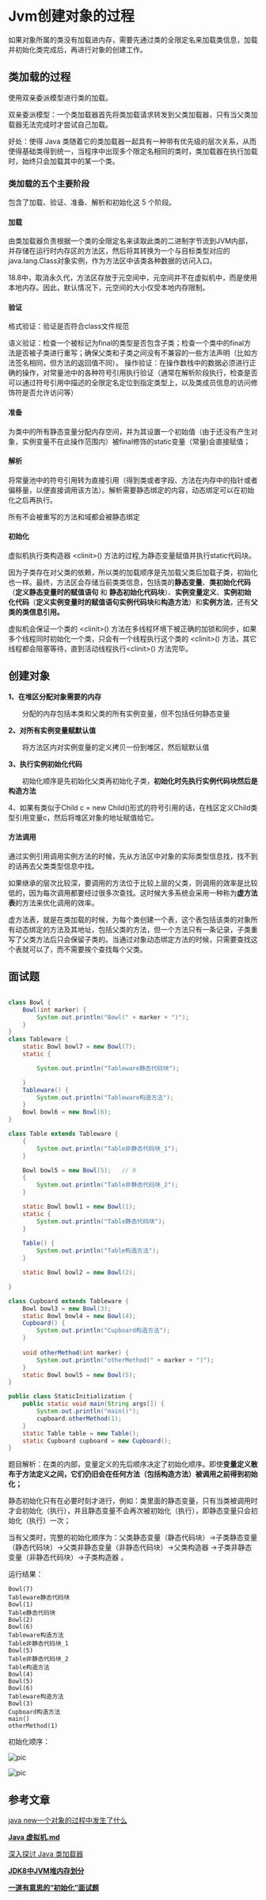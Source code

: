# Jvm创建对象的过程

如果对象所属的类没有加载进内存，需要先通过类的全限定名来加载类信息，加载并初始化类完成后，再进行对象的创建工作。

## 类加载的过程

使用双亲委派模型进行类的加载。

双亲委派模型：一个类加载器首先将类加载请求转发到父类加载器，只有当父类加载器无法完成时才尝试自己加载。

好处：使得 Java 类随着它的类加载器一起具有一种带有优先级的层次关系，从而使得基础类得到统一，当程序中出现多个限定名相同的类时，类加载器在执行加载时，始终只会加载其中的某一个类。

### 类加载的五个主要阶段

包含了加载、验证、准备、解析和初始化这 5 个阶段。

#### 加载

 由类加载器负责根据一个类的全限定名来读取此类的二进制字节流到JVM内部，并存储在运行时内存区的方法区，然后将其转换为一个与目标类型对应的java.lang.Class对象实例，作为方法区中该类各种数据的访问入口。

18.8中，取消永久代，方法区存放于元空间中，元空间并不在虚拟机中，而是使用本地内存。因此，默认情况下，元空间的大小仅受本地内存限制。

#### 验证

格式验证：验证是否符合class文件规范

语义验证：检查一个被标记为final的类型是否包含子类；检查一个类中的final方法是否被子类进行重写；确保父类和子类之间没有不兼容的一些方法声明（比如方法签名相同，但方法的返回值不同）。
操作验证：在操作数栈中的数据必须进行正确的操作，对常量池中的各种符号引用执行验证（通常在解析阶段执行，检查是否可以通过符号引用中描述的全限定名定位到指定类型上，以及类成员信息的访问修饰符是否允许访问等）

#### 准备

为类中的所有静态变量分配内存空间，并为其设置一个初始值（由于还没有产生对象，实例变量不在此操作范围内）被final修饰的static变量（常量)会直接赋值；

#### 解析

将常量池中的符号引用转为直接引用（得到类或者字段、方法在内存中的指针或者偏移量，以便直接调用该方法）。解析需要静态绑定的内容，动态绑定可以在初始化之后再执行。

所有不会被重写的方法和域都会被静态绑定

#### 初始化

虚拟机执行类构造器 \<clinit>() 方法的过程,为静态变量赋值并执行static代码块。

因为子类存在对父类的依赖，所以类的加载顺序是先加载父类后加载子类，初始化也一样。最终，方法区会存储当前类类信息，包括类的**静态变量**、**类初始化代码**（**定义静态变量时的赋值语句** 和 **静态初始化代码块**）、**实例变量定义**、**实例初始化代码**（**定义实例变量时的赋值语句实例代码块**和**构造方法**）和**实例方法**，还有**父类的类信息引用。**

虚拟机会保证一个类的 \<clinit>() 方法在多线程环境下被正确的加锁和同步，如果多个线程同时初始化一个类，只会有一个线程执行这个类的 \<clinit>() 方法，其它线程都会阻塞等待，直到活动线程执行\<clinit>() 方法完毕。

## 创建对象

**1、在堆区分配对象需要的内存**

　　分配的内存包括本类和父类的所有实例变量，但不包括任何静态变量

**2、对所有实例变量赋默认值**

　　将方法区内对实例变量的定义拷贝一份到堆区，然后赋默认值

**3、执行实例初始化代码**

　　初始化顺序是先初始化父类再初始化子类，**初始化时先执行实例代码块然后是构造方法**

4、如果有类似于Child c = new Child()形式的符号引用的话，在栈区定义Child类型引用变量c，然后将堆区对象的地址赋值给它。

#### 方法调用

通过实例引用调用实例方法的时候，先从方法区中对象的实际类型信息找，找不到的话再去父类类型信息中找。

 如果继承的层次比较深，要调用的方法位于比较上层的父类，则调用的效率是比较低的，因为每次调用都要经过很多次查找。这时候大多系统会采用一种称为**虚方法表**的方法来优化调用的效率。

 虚方法表，就是在类加载的时候，为每个类创建一个表，这个表包括该类的对象所有动态绑定的方法及其地址，包括父类的方法，但一个方法只有一条记录，子类重写了父类方法后只会保留子类的。当通过对象动态绑定方法的时候，只需要查找这个表就可以了，而不需要挨个查找每个父类。

## 面试题

```java

class Bowl {
	Bowl(int marker) {
		System.out.println("Bowl(" + marker + ")");
	}
}
class Tableware {
	static Bowl bowl7 = new Bowl(7);
	static {

		System.out.println("Tableware静态代码块");

	}
	Tableware() {
		System.out.println("Tableware构造方法");	
	}
	Bowl bowl6 = new Bowl(6);	
}

class Table extends Tableware {
	{
		System.out.println("Table非静态代码块_1");
	}

	Bowl bowl5 = new Bowl(5);	// 9
	{
		System.out.println("Table非静态代码块_2");	
	}

	static Bowl bowl1 = new Bowl(1);	
	static {
		System.out.println("Table静态代码块");
	}
	
	Table() {
		System.out.println("Table构造方法");
	}

	static Bowl bowl2 = new Bowl(2);	

}

class Cupboard extends Tableware {
	Bowl bowl3 = new Bowl(3);	
	static Bowl bowl4 = new Bowl(4);	
	Cupboard() {
		System.out.println("Cupboard构造方法");
	}
	
	void otherMethod(int marker) {
		System.out.println("otherMethod(" + marker + ")");
	}
	static Bowl bowl5 = new Bowl(5);	
}

public class StaticInitialization {
	public static void main(String args[]) {	
		System.out.println("main()");
		cupboard.otherMethod(1);	
	}
	static Table table = new Table();
	static Cupboard cupboard = new Cupboard();
}

```

题目解析：在类的内部，变量定义的先后顺序决定了初始化顺序。即使**变量定义散布于方法定义之间，它们仍旧会在任何方法（包括构造方法）被调用之前得到初始化；**

静态初始化只有在必要时刻才进行，例如：类里面的静态变量，只有当类被调用时才会初始化（执行），并且静态变量不会再次被初始化（执行），即静态变量只会初始化（执行）一次；

当有父类时，完整的初始化顺序为：父类静态变量（静态代码块）->子类静态变量（静态代码块）->父类非静态变量（非静态代码块）->父类构造器 ->子类非静态变量（非静态代码块）->子类构造器 。

运行结果：

```
Bowl(7)
Tableware静态代码块
Bowl(1)
Table静态代码块
Bowl(2)
Bowl(6)
Tableware构造方法
Table非静态代码块_1
Bowl(5)
Table非静态代码块_2
Table构造方法
Bowl(4)
Bowl(5)
Bowl(6)
Tableware构造方法
Bowl(3)
Cupboard构造方法
main()
otherMethod(1)
```

初始化顺序：

![pic](https://github.com/solo941/notes/blob/master/JDK/pics/20180318140312294.png)

![pic](https://github.com/solo941/notes/blob/master/JDK/pics/20180318140317123.png)

## 参考文章

[java new一个对象的过程中发生了什么](https://www.cnblogs.com/JackPn/p/9386182.html)

[**Java 虚拟机.md**](https://github.com/CyC2018/CS-Notes/blob/master/notes/Java%20虚拟机.md#%E5%8F%8C%E4%BA%B2%E5%A7%94%E6%B4%BE%E6%A8%A1%E5%9E%8B)

[深入探讨 Java 类加载器](https://www.ibm.com/developerworks/cn/java/j-lo-classloader/index.html#code6)

[**JDK8中JVM堆内存划分**](https://yq.aliyun.com/articles/446120)

[**一道有意思的“初始化”面试题**](https://blog.csdn.net/v123411739/article/details/79600228)

